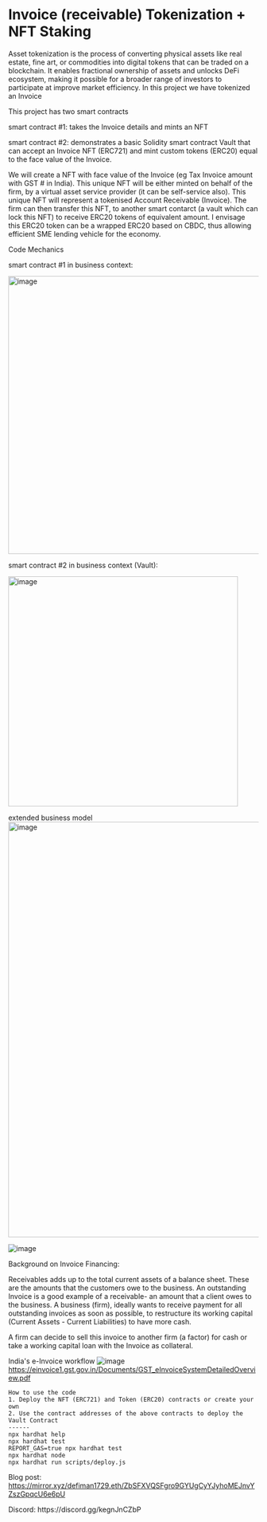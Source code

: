 # Invoice (receivable) Tokenization + NFT Staking 
Asset tokenization is the process of converting physical assets like real estate, fine art, or commodities into digital tokens that can be traded on a blockchain. It enables fractional ownership of assets and unlocks DeFi ecosystem, making it possible for a broader range of investors to participate at improve market efficiency. In this project we have tokenized an Invoice 

This project has two smart contracts

smart contract #1: takes the Invoice details and mints an NFT <p>
smart contract #2: demonstrates a basic Solidity smart contract Vault that can accept an Invoice NFT (ERC721) and mint custom tokens (ERC20) equal to the face value of the Invoice.

We will create a NFT with face value of the Invoice (eg Tax Invoice amount with GST # in India). This unique NFT will be either minted on behalf of the firm, by a virtual asset service provider (it can be self-service also). This unique NFT will represent a tokenised Account Receivable (Invoice). 
The firm can then transfer this NFT, to another smart contarct (a vault which can lock this NFT) to receive ERC20 tokens of equivalent amount. I envisage this ERC20 token can be a wrapped ERC20 based on CBDC, thus allowing efficient SME lending vehicle for the economy. 


Code Mechanics

smart contract #1 in business context:
<p>
<img width="558" alt="image" src="https://github.com/DefiMan1729/InvoiceFinancing/assets/115624087/5ed99443-262e-40bc-b146-b634ff53c709">


smart contract #2 in business context (Vault):
<p>
<img width="462" alt="image" src="https://user-images.githubusercontent.com/115624087/197400441-466f0315-03cb-4599-b9a6-55d381489336.png">


<p>
extended business model
<img width="834" alt="image" src="https://user-images.githubusercontent.com/115624087/202185980-9d599072-361b-4b9b-b74d-35552e47e9f1.png">
<p>
  
![image](https://user-images.githubusercontent.com/115624087/197400157-265d6772-3d96-468c-9dac-4f207f3c3a19.png)

Background on Invoice Financing:

Receivables adds up to the total current assets of a balance sheet. These are the amounts that the customers owe to the business. An outstanding Invoice is a good example of a receivable- an amount that a client owes to the business.
A business (firm), ideally wants to receive payment for all outstanding invoices as soon as possible, to restructure its working capital (Current Assets - Current Liabilities) to have more cash. 

A firm can decide to sell this invoice to another firm (a factor) for cash or take a working capital loan with the Invoice as collateral.

India's e-Invoice workflow
![image](https://user-images.githubusercontent.com/115624087/199880914-55f56ad8-f972-4b02-ba62-5a84466c5825.png)
https://einvoice1.gst.gov.in/Documents/GST_eInvoiceSystemDetailedOverview.pdf



```shell
How to use the code
1. Deploy the NFT (ERC721) and Token (ERC20) contracts or create your own
2. Use the contract addresses of the above contracts to deploy the Vault Contract
------
npx hardhat help
npx hardhat test
REPORT_GAS=true npx hardhat test
npx hardhat node
npx hardhat run scripts/deploy.js
```
Blog post: https://mirror.xyz/defiman1729.eth/ZbSFXVQSFgro9GYUgCyYJyhoMEJnvYZszGpqcU6e6pU
<p>
Discord: https://discord.gg/kegnJnCZbP
